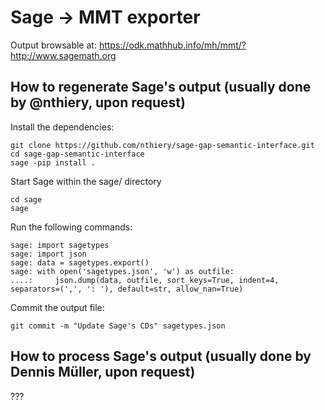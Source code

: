 # Sage -> MMT exporter

Output browsable at: https://odk.mathhub.info/mh/mmt/?http://www.sagemath.org

## How to regenerate Sage's output (usually done by @nthiery, upon request)

Install the dependencies:

    git clone https://github.com/nthiery/sage-gap-semantic-interface.git
    cd sage-gap-semantic-interface
    sage -pip install .

Start Sage within the sage/ directory

    cd sage
    sage

Run the following commands:

    sage: import sagetypes
    sage: import json
    sage: data = sagetypes.export()
    sage: with open('sagetypes.json', 'w') as outfile:
    ....:     json.dump(data, outfile, sort_keys=True, indent=4, separators=(',', ': '), default=str, allow_nan=True)

Commit the output file:

    git commit -m "Update Sage's CDs" sagetypes.json

## How to process Sage's output (usually done by Dennis Müller, upon request)

???
